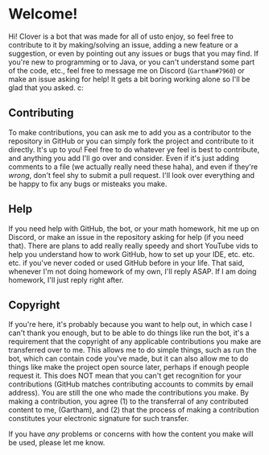 # Welcome!
Hi! Clover is a bot that was made for all of usto enjoy, so feel free to contribute to it by making/solving an issue, adding a new feature or a suggestion, or even by pointing out any issues or bugs that you may find. If you're new to programming or to Java, or you can't understand some part of the code, etc., feel free to message me on Discord (`Gartham#7960`) or make an issue asking for help! It gets a bit boring working alone so I'll be glad that you asked. c:

## Contributing
To make contributions, you can ask me to add you as a contributor to the repository in GitHub or you can simply fork the project and contribute to it directly. It's up to you! Feel free to do whatever ye feel is best to contribute, and anything you add I'll go over and consider. Even if it's just adding comments to a file (we actually really need these haha), and even if they're *wrong*, don't feel shy to submit a pull request. I'll look over everything and be happy to fix any bugs or misteaks you make.

## Help
If you need help with GitHub, the bot, or your math homework, hit me up on Discord, or make an issue in the repository asking for help (if you need that). There are plans to add really really speedy and short YouTube vids to help you understand how to work GitHub, how to set up your IDE, etc. etc. etc. if you've never coded or used GitHub before in your life. That said, whenever I'm not doing homework of my own, I'll reply ASAP. If I am doing homework, I'll just reply right after.

## Copyright
If you're here, it's probably because you want to help out, in which case I can't thank you enough, but to be able to do things like run the bot, it's a requirement that the copyright of any applicable contributions you make are transferred over to me. This allows me to do simple things, such as run the bot, which can contain code you've made, but it can also allow me to do things like make the project open source later, perhaps if enough people request it. This does NOT mean that you can't get recognition for your contributions (GitHub matches contributing accounts to commits by email address). You are still the one who made the contributions you make. By making a contribution, you agree (1) to the transferral of any contributed content to me, (Gartham), and (2) that the process of making a contribution constitutes your electronic signature for such transfer.

If you have *any* problems or concerns with how the content you make will be used, please let me know.
